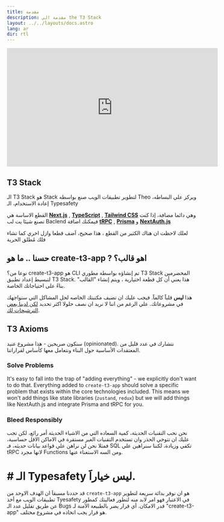 ```yaml
---
title: مقدمة
description: مقدمة الي the T3 Stack
layout: ../../layouts/docs.astro
lang: ar
dir: rtl
---
```


<div class="embed">
<iframe width="560" height="315" src="https://www.youtube.com/embed/PbjHxIuHduU" title="The best stack for your next project" frameborder="0" allow="accelerometer; autoplay; clipboard-write; encrypted-media; gyroscope; picture-in-picture" allowfullscreen></iframe>
</div>

## T3 Stack
الـ T3 Stack هو Stack لتطوير تطبيقات الويب صنع بواسطه Theo ويركز علي البساطه، إعادة الاستخدام، الـ Typesafety

القطع الاساسة هي [**Next.js**](https://nextjs.org/) , [**TypeScript**](https://typescriptlang.org/) , [**Tailwind CSS**](https://tailwindcss.com/) وهي دائما مضافة، إذا كنت تصنع شيئا يت
لب Baclend فيمكنك اضافة [**tRPC**](https://trpc.io/) , [**Prisma**](https://prisma.io/) و [**NextAuth.js**](https://next-auth.js.org/)

لعلك لاحظت  ان هناك الكثير من القطع ، هذا صحيح، اَضف قطعا وازل اخري كما تشاء فلك مُطلق الحرية


## حسنا .. ما هو create-t3-app ? اهو قالب؟ 



نوعا من؟ create-t3-app هو CLI تم إنشاؤه بواسطة مطوري T3 Stack المخضرمين لتبسيط إعداد تطبيق T3 Stack. هذا يعني أن كل قطعة اختيارية ، ويتم إنشاء "القالب" بناءً على احتياجاتك الخاصة.

هذا **ليس** قلباََ كالماََ. فيجب عليك ان تضيف مكتبتك الخاصه لحل المشاكل التي ستواجهك في مشروعاتك. علي الرغم من اننا لا نريد ان  نصف حلولا اكثر تحديد  [لكن لدينا بعض الترشيحات لك](/en/other-recs).


## T3 Axioms
سنكون صريحين - هذا مشروع  عنيد (opinionated). نتشارك في عدد قليل من المعتقدات الأساسية حول البناء ونتعامل معها كأساس لقراراتنا.


### Solve Problems

It's easy to fall into the trap of "adding everything" - we explicitly don't want to do that. Everything added to `create-t3-app` should solve a specific problem that exists within the core technologies included. This means we won't add things like state libraries (`zustand`, `redux`) but we will add things like NextAuth.js and integrate Prisma and tRPC for you.

### Bleed Responsibly
نحن نحب التقنيات الحديثة، كمية السعاده التي من الاشياء الحديثة أمر رائع، لكن تجب عليك ان تتوخي الحذر وان تستخدم التقنيات الغير مستقرة في الاماكن الاقل حساسية، فمثلا نحن لن نراهن علي قواعد بيانات حديثه، فـ SQL تكفي وزيادة، لكننا سنراهين علي tRPC لانها مجرد Functions ومن السه الاستغناء عنها.

# # الـ Typesafety ليس خياراََ.
قد حددنا مسبقاَ ان الهدف الاوحد من `create-t3-app` هو ان نوفر بدائة سريعة لتطوير تطبيقات الويب مع أخذ Tyesafety في الاعتبار فهو امر لابد منه لتطور فعاليتك كمطور عن طريق تقليل عدد الـ Bugs قدر الامكان.
أي قرار يضر بالطبيعة الآمنة لـ "create-t3-app" هو قرار يجب اتخاذه في مشروع مختلف.